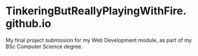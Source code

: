 # TinkeringButReallyPlayingWithFire.github.io
My final project submission for my Web Development module, as part of my BSc Computer Science degree.
